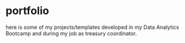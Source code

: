 # portfolio
here is some of my projects/templates developed in my Data Analytics Bootcamp and during my job as treasury coordinator. 

